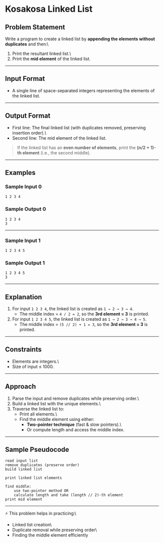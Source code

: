 # Kosakosa Linked List

## Problem Statement

Write a program to create a linked list by **appending the elements
without duplicates** and then:\
1. Print the resultant linked list.\
2. Print the **mid element** of the linked list.

------------------------------------------------------------------------

## Input Format

-   A single line of space-separated integers representing the elements
    of the linked list.

------------------------------------------------------------------------

## Output Format

-   First line: The final linked list (with duplicates removed,
    preserving insertion order).\
-   Second line: The mid element of the linked list.

> If the linked list has an **even number of elements**, print the
> **(n/2 + 1)-th element** (i.e., the second middle).

------------------------------------------------------------------------

## Examples

### Sample Input 0

    1 2 3 4

### Sample Output 0

    1 2 3 4
    3

------------------------------------------------------------------------

### Sample Input 1

    1 2 3 4 5

### Sample Output 1

    1 2 3 4 5
    3

------------------------------------------------------------------------

## Explanation

1.  For input `1 2 3 4`, the linked list is created as `1 → 2 → 3 → 4`.
    -   The middle index = `4 / 2 = 2`, so the **3rd element = 3** is
        printed.
2.  For input `1 2 3 4 5`, the linked list is created as
    `1 → 2 → 3 → 4 → 5`.
    -   The middle index = `(5 // 2) + 1 = 3`, so the **3rd element =
        3** is printed.

------------------------------------------------------------------------

## Constraints

-   Elements are integers.\
-   Size of input ≤ 1000.

------------------------------------------------------------------------

## Approach

1.  Parse the input and remove duplicates while preserving order.\
2.  Build a linked list with the unique elements.\
3.  Traverse the linked list to:
    -   Print all elements.\
    -   Find the middle element using either:
        -   **Two-pointer technique** (fast & slow pointers).\
        -   Or compute length and access the middle index.

------------------------------------------------------------------------

## Sample Pseudocode

``` text
read input list
remove duplicates (preserve order)
build linked list

print linked list elements

find middle:
    use two-pointer method OR
    calculate length and take (length // 2)-th element
print mid element
```

------------------------------------------------------------------------

⚡ This problem helps in practicing:\
- Linked list creation\
- Duplicate removal while preserving order\
- Finding the middle element efficiently
